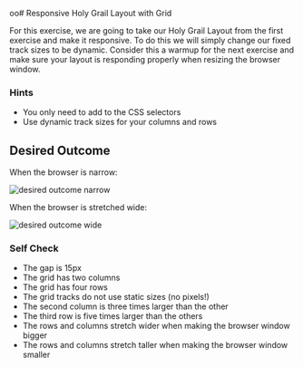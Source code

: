 oo# Responsive Holy Grail Layout with Grid

For this exercise, we are going to take our Holy Grail Layout from the first exercise and make it responsive. To do this we will simply change our fixed track sizes to be dynamic. Consider this a warmup for the next exercise and make sure your layout is responding properly when resizing the browser window.

### Hints
- You only need to add to the CSS selectors
- Use dynamic track sizes for your columns and rows

## Desired Outcome

When the browser is narrow:

![desired outcome narrow](./desired-outcome-narrow.png)

When the browser is stretched wide:

![desired outcome wide](./desired-outcome-wide.png)

### Self Check
- The gap is 15px
- The grid has two columns
- The grid has four rows
- The grid tracks do not use static sizes (no pixels!)
- The second column is three times larger than the other
- The third row is five times larger than the others
- The rows and columns stretch wider when making the browser window bigger
- The rows and columns stretch taller when making the browser window smaller

